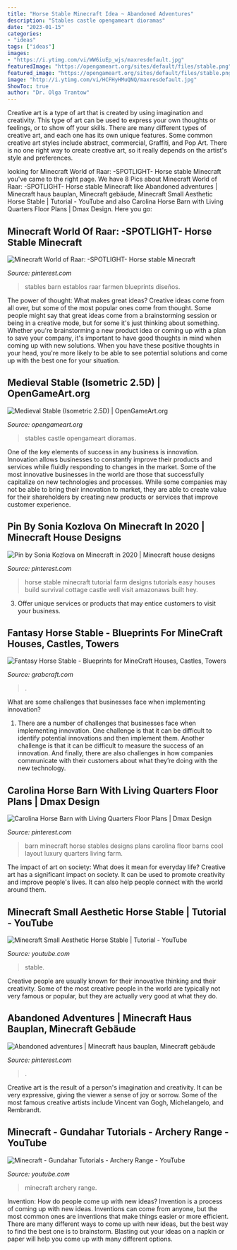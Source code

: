 ```yaml
---
title: "Horse Stable Minecraft Idea ~ Abandoned Adventures"
description: "Stables castle opengameart dioramas"
date: "2023-01-15"
categories:
- "ideas"
tags: ["ideas"]
images:
- "https://i.ytimg.com/vi/WW6iuEp_wjs/maxresdefault.jpg"
featuredImage: "https://opengameart.org/sites/default/files/stable.png"
featured_image: "https://opengameart.org/sites/default/files/stable.png"
image: "http://i.ytimg.com/vi/HCFHyHMuQNQ/maxresdefault.jpg"
ShowToc: true
author: "Dr. Olga Trantow"
---
```



Creative art is a type of art that is created by using imagination and creativity. This type of art can be used to express your own thoughts or feelings, or to show off your skills. There are many different types of creative art, and each one has its own unique features. Some common creative art styles include abstract, commercial, Graffiti, and Pop Art. There is no one right way to create creative art, so it really depends on the artist's style and preferences.

	

		
looking for Minecraft World of Raar: -SPOTLIGHT- Horse stable Minecraft you've came to the right page. We have 8 Pics about Minecraft World of Raar: -SPOTLIGHT- Horse stable Minecraft like Abandoned adventures | Minecraft haus bauplan, Minecraft gebäude, Minecraft Small Aesthetic Horse Stable | Tutorial - YouTube and also Carolina Horse Barn with Living Quarters Floor Plans | Dmax Design. Here you go:
		
    
## Minecraft World Of Raar: -SPOTLIGHT- Horse Stable Minecraft

<img loading=lazy src="https://i.pinimg.com/736x/55/04/16/550416867ee0516662ba2deb458a7240.jpg" onerror="this.onerror=null;this.src='https://tse4.mm.bing.net/th?id=OIP.2Z89vm1V7apKc8qPAoQM0gHaEJ&amp;pid=15.1';" alt="Minecraft World of Raar: -SPOTLIGHT- Horse stable Minecraft">

_Source: pinterest.com_

>stables barn establos raar farmen blueprints diseños. 

	

The power of thought: What makes great ideas?
Creative ideas come from all over, but some of the most popular ones come from thought. Some people might say that great ideas come from a brainstorming session or being in a creative mode, but for some it's just thinking about something. Whether you're brainstorming a new product idea or coming up with a plan to save your company, it's important to have good thoughts in mind when coming up with new solutions. When you have these positive thoughts in your head, you're more likely to be able to see potential solutions and come up with the best one for your situation.

    
## Medieval Stable (Isometric 2.5D) | OpenGameArt.org

<img loading=lazy src="https://opengameart.org/sites/default/files/stable.png" onerror="this.onerror=null;this.src='https://tse1.mm.bing.net/th?id=OIP.8i0d9MdgZG8io4zM489VwQHaF3&amp;pid=15.1';" alt="Medieval Stable (Isometric 2.5D) | OpenGameArt.org">

_Source: opengameart.org_

>stables castle opengameart dioramas. 

	

One of the key elements of success in any business is innovation. Innovation allows businesses to constantly improve their products and services while fluidly responding to changes in the market. Some of the most innovative businesses in the world are those that successfully capitalize on new technologies and processes. While some companies may not be able to bring their innovation to market, they are able to create value for their shareholders by creating new products or services that improve customer experience.

    
## Pin By Sonia Kozlova On Minecraft In 2020 | Minecraft House Designs

<img loading=lazy src="https://i.pinimg.com/736x/d8/cc/d0/d8ccd0a44e32d3ee536c4511830dece0.jpg" onerror="this.onerror=null;this.src='https://tse3.mm.bing.net/th?id=OIP.nV4TxV6gbcRlaH5lk3dL7AAAAA&amp;pid=15.1';" alt="Pin by Sonia Kozlova on Minecraft in 2020 | Minecraft house designs">

_Source: pinterest.com_

>horse stable minecraft tutorial farm designs tutorials easy houses build survival cottage castle well visit amazonaws built hey. 

	

3. Offer unique services or products that may entice customers to visit your business.

    
## Fantasy Horse Stable - Blueprints For MineCraft Houses, Castles, Towers

<img loading=lazy src="https://h9y3q5u4.stackpathcdn.com/files/products/large/large_fantasy-horse-stable-10815.png" onerror="this.onerror=null;this.src='https://tse4.mm.bing.net/th?id=OIP.95FVVGi3-TeLpfXgVokzYAHaG6&amp;pid=15.1';" alt="Fantasy Horse Stable - Blueprints for MineCraft Houses, Castles, Towers">

_Source: grabcraft.com_

>. 

	

What are some challenges that businesses face when implementing innovation?
1. There are a number of challenges that businesses face when implementing innovation. One challenge is that it can be difficult to identify potential innovations and then implement them. Another challenge is that it can be difficult to measure the success of an innovation. And finally, there are also challenges in how companies communicate with their customers about what they’re doing with the new technology.

    
## Carolina Horse Barn With Living Quarters Floor Plans | Dmax Design

<img loading=lazy src="https://i.pinimg.com/736x/aa/0b/25/aa0b250a93857c50f8e2f422df0d235f.jpg" onerror="this.onerror=null;this.src='https://tse2.mm.bing.net/th?id=OIP.oZIU286kvTd-TQ0CFShdwQHaDt&amp;pid=15.1';" alt="Carolina Horse Barn with Living Quarters Floor Plans | Dmax Design">

_Source: pinterest.com_

>barn minecraft horse stables designs plans carolina floor barns cool layout luxury quarters living farm. 

	

The impact of art on society: What does it mean for everyday life?
Creative art has a significant impact on society. It can be used to promote creativity and improve people's lives. It can also help people connect with the world around them.

    
## Minecraft Small Aesthetic Horse Stable | Tutorial - YouTube

<img loading=lazy src="https://i.ytimg.com/vi/WW6iuEp_wjs/maxresdefault.jpg" onerror="this.onerror=null;this.src='https://tse2.mm.bing.net/th?id=OIP.skK7HUy9KPcSxsIy5NBrMwHaEK&amp;pid=15.1';" alt="Minecraft Small Aesthetic Horse Stable | Tutorial - YouTube">

_Source: youtube.com_

>stable. 

	

Creative people are usually known for their innovative thinking and their creativity. Some of the most creative people in the world are typically not very famous or popular, but they are actually very good at what they do.

    
## Abandoned Adventures | Minecraft Haus Bauplan, Minecraft Gebäude

<img loading=lazy src="https://i.pinimg.com/736x/15/8f/47/158f47da9bac965b8dcde83c09c5d7ee.jpg" onerror="this.onerror=null;this.src='https://tse4.mm.bing.net/th?id=OIP.Sw-QTnCg9rHpVwL2zgj9OgHaEK&amp;pid=15.1';" alt="Abandoned adventures | Minecraft haus bauplan, Minecraft gebäude">

_Source: pinterest.com_

>. 

	

Creative art is the result of a person's imagination and creativity. It can be very expressive, giving the viewer a sense of joy or sorrow. Some of the most famous creative artists include Vincent van Gogh, Michelangelo, and Rembrandt.

    
## Minecraft - Gundahar Tutorials - Archery Range - YouTube

<img loading=lazy src="http://i.ytimg.com/vi/HCFHyHMuQNQ/maxresdefault.jpg" onerror="this.onerror=null;this.src='https://tse1.mm.bing.net/th?id=OIP.6zgYQkspepshrqbRj3RlNwHaEK&amp;pid=15.1';" alt="Minecraft - Gundahar Tutorials - Archery Range - YouTube">

_Source: youtube.com_

>minecraft archery range. 

	

Invention: How do people come up with new ideas?
Invention is a process of coming up with new ideas. Inventions can come from anyone, but the most common ones are inventions that make things easier or more efficient. There are many different ways to come up with new ideas, but the best way to find the best one is to brainstorm. Blasting out your ideas on a napkin or paper will help you come up with many different options.

